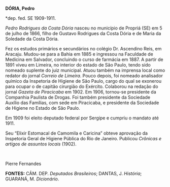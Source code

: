 **DÓRIA, Pedro**

\*dep. fed. SE 1909-1911.

*Pedro Rodrigues da Costa Dória* nasceu no município de Propriá (SE) em
5 de julho de 1866, filho de Gustavo Rodrigues da Costa Dória e de Maria
da Soledade da Costa Dória.

Fez os estudos primários e secundários no colégio Dr. Ascendino Reis, em
Aracaju. Mudou-se para a Bahia em 1885 e ingressou na Faculdade de
Medicina em Salvador, concluindo o curso de farmácia em 1887. A partir
de 1891 viveu em Limeira, no interior do estado de São Paulo, tendo sido
nomeado suplente do juiz municipal. Atuou também na imprensa local como
redator do jornal *Correio de* *Limeira*. Pouco depois, foi nomeado
analisador químico da Inspetoria de Higiene de São Paulo, cargo do qual
se exonerou para ocupar o de capitão cirurgião do Exército. Colaborou na
redação do jornal *Gazeta de Piracicaba* em 1902. Em 1906, tornou-se
presidente da Companhia Paulista de Drogas. Foi também presidente da
Sociedade Auxílio das Famílias, com sede em Piracicaba, e presidente da
Sociedade de Higiene no Estado de São Paulo.

Em 1909 foi eleito deputado federal por Sergipe e cumpriu o mandato até
1911.

Seu “Elixir Estomacal de Camomila e Caricina” obteve aprovação da
Inspetoria Geral de Higiene Pública do Rio de Janeiro. Publicou
*Crônicas e artigos de assuntos locais* (1902).

 

Pierre Fernandes

**FONTES:** CÂM. DEP. *Deputados Brasileiros*; DANTAS, J. *História*;
GUARANÁ, M. *Dicionário*.
